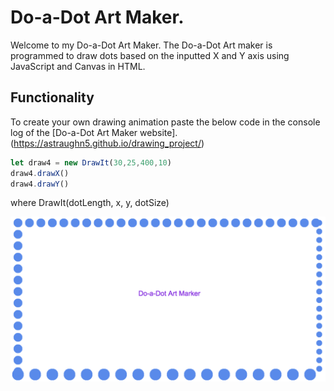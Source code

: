 # Do-a-Dot Art Maker.
<p align = 'left'>
Welcome to my Do-a-Dot Art Maker. The Do-a-Dot Art maker is programmed to draw dots based on the inputted X and Y axis using JavaScript and Canvas in HTML.
</p>

## Functionality
To create your own drawing animation paste the below code in the console log of the [Do-a-Dot Art Maker website]. (https://astraughn5.github.io/drawing_project/) 
``` javascript
let draw4 = new DrawIt(30,25,400,10)
draw4.drawX()
draw4.drawY()
```
where DrawIt(dotLength, x, y, dotSize)

![alt text](https://github.com/astraughn5/drawing_project/blob/master/images/do-a-dot%20thumbnail.png)
